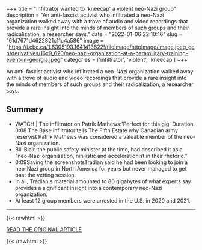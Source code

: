 +++
title = "Infiltrator wanted to 'kneecap' a violent neo-Nazi group"
description = "An anti-fascist activist who infiltrated a neo-Nazi organization walked away with a trove of audio and video recordings that provide a rare insight into the minds of members of such groups and their radicalization, a researcher says."
date = "2022-01-06 22:10:16"
slug = "61d7671d4622821c11c4a586"
image = "https://i.cbc.ca/1.6305193.1641413622!/fileImage/httpImage/image.jpeg_gen/derivatives/16x9_620/neo-nazi-organization-at-a-paramilitary-training-event-in-georgia.jpeg"
categories = ['infiltrator', 'violent', 'kneecap']
+++

An anti-fascist activist who infiltrated a neo-Nazi organization walked away with a trove of audio and video recordings that provide a rare insight into the minds of members of such groups and their radicalization, a researcher says.

## Summary

- WATCH | The infiltrator on Patrik Mathews:'Perfect for this gig' Duration 0:08 The Base infiltrator tells The Fifth Estate why Canadian army reservist Patrik Mathews was considered a valuable member of the neo-Nazi organization.
- Bill Blair, the public safety minister at the time, had described it as a "neo-Nazi organization, nihilistic and accelerationist in their rhetoric."
- 0:09Saving the screenshotsTradian said he had been looking to join a neo-Nazi group in North America for years but never managed to get past the vetting session.
- In all, Tradian's material amounted to 80 gigabytes of what experts say provides a significant insight into a contemporary neo-Nazi organization.
- At least 12 group members were arrested in the U.S. in 2020 and 2021.

---

{{< rawhtml >}}
  <p class="article-category">
    <a target="_blank" href="https://www.cbc.ca/news/world/neo-nazi-group-infiltrator-the-base-1.6302804">READ THE ORIGINAL ARTICLE</a>
  </p>
{{< /rawhtml >}}
